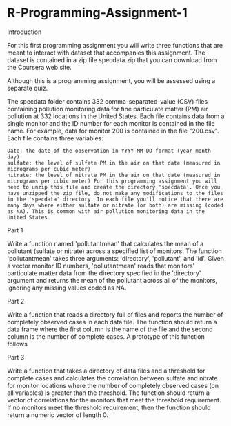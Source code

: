 # R-Programming-Assignment-1
Introduction

For this first programming assignment you will write three functions that are meant to interact with dataset that accompanies
this assignment. The dataset is contained in a zip file specdata.zip that you can download from the Coursera web site.

Although this is a programming assignment, you will be assessed using a separate quiz.

The specdata folder contains 332 comma-separated-value (CSV) files containing pollution monitoring data for fine particulate 
matter (PM) air pollution at 332 locations in the United States. Each file contains data from a single monitor and the ID number
for each monitor is contained in the file name. For example, data for monitor 200 is contained in the file "200.csv". Each file
contains three variables:

    Date: the date of the observation in YYYY-MM-DD format (year-month-day)
    sulfate: the level of sulfate PM in the air on that date (measured in micrograms per cubic meter)
    nitrate: the level of nitrate PM in the air on that date (measured in micrograms per cubic meter) For this programming assignment you will need to unzip this file and create the directory 'specdata'. Once you have unzipped the zip file, do not make any modifications to the files in the 'specdata' directory. In each file you'll notice that there are many days where either sulfate or nitrate (or both) are missing (coded as NA). This is common with air pollution monitoring data in the United States.

Part 1

Write a function named 'pollutantmean' that calculates the mean of a pollutant (sulfate or nitrate) across a specified list of
monitors. The function 'pollutantmean' takes three arguments: 'directory', 'pollutant', and 'id'. Given a vector monitor 
ID numbers, 'pollutantmean' reads that monitors' particulate matter data from the directory specified in the 'directory' 
argument and returns the mean of the pollutant across all of the monitors, ignoring any missing values coded as NA.

Part 2

Write a function that reads a directory full of files and reports the number of completely observed cases in each data file. 
The function should return a data frame where the first column is the name of the file and the second column is the number of 
complete cases. A prototype of this function follows

Part 3

Write a function that takes a directory of data files and a threshold for complete cases and calculates the correlation between 
sulfate and nitrate for monitor locations where the number of completely observed cases (on all variables) is greater than the 
threshold. The function should return a vector of correlations for the monitors that meet the threshold requirement. If no
monitors meet the threshold requirement, then the function should return a numeric vector of length 0.
